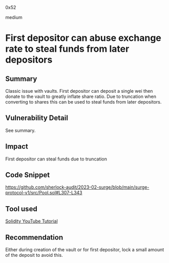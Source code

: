 0x52

medium

# First depositor can abuse exchange rate to steal funds from later depositors

## Summary

Classic issue with vaults. First depositor can deposit a single wei then donate to the vault to greatly inflate share ratio. Due to truncation when converting to shares this can be used to steal funds from later depositors.

## Vulnerability Detail

See summary.

## Impact

First depositor can steal funds due to truncation

## Code Snippet

https://github.com/sherlock-audit/2023-02-surge/blob/main/surge-protocol-v1/src/Pool.sol#L307-L343

## Tool used

[Solidity YouTube Tutorial](https://www.youtube.com/watch?v=dQw4w9WgXcQ)

## Recommendation

Either during creation of the vault or for first depositor, lock a small amount of the deposit to avoid this.